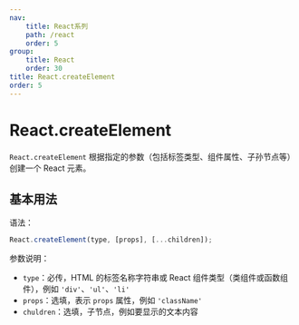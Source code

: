 ```yaml
---
nav:
    title: React系列
    path: /react
    order: 5
group:
    title: React
    order: 30
title: React.createElement
order: 5
---
```


# React.createElement

`React.createElement` 根据指定的参数（包括标签类型、组件属性、子孙节点等）创建一个 React 元素。

## 基本用法

语法：

```jsx | pure
React.createElement(type, [props], [...children]);
```

参数说明：

- `type`：必传，HTML 的标签名称字符串或 React 组件类型（类组件或函数组件），例如 `'div'`、`'ul'`、`'li'`
- `props`：选填，表示 `props` 属性，例如 `'className'`
- `chuldren`：选填，子节点，例如要显示的文本内容



<!-- <code src="https://tsejx.github.io/react-guidebook/~demos/react-guidebook-createelement" /> -->

